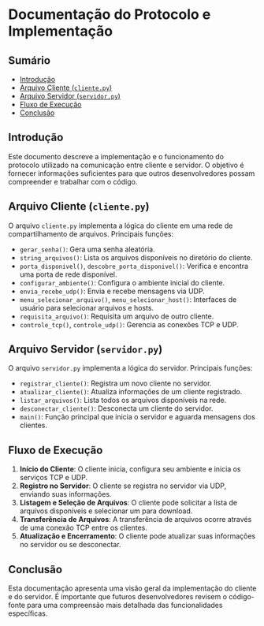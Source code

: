 # Documentação do Protocolo e Implementação

## Sumário
- [Introdução](#introdução)
- [Arquivo Cliente (`cliente.py`)](#arquivo-cliente-clientepy)
- [Arquivo Servidor (`servidor.py`)](#arquivo-servidor-servidorpy)
- [Fluxo de Execução](#fluxo-de-execução)
- [Conclusão](#conclusão)

## Introdução
Este documento descreve a implementação e o funcionamento do protocolo utilizado na comunicação entre cliente e servidor. O objetivo é fornecer informações suficientes para que outros desenvolvedores possam compreender e trabalhar com o código.

## Arquivo Cliente (`cliente.py`)
O arquivo `cliente.py` implementa a lógica do cliente em uma rede de compartilhamento de arquivos. Principais funções:

- `gerar_senha()`: Gera uma senha aleatória.
- `string_arquivos()`: Lista os arquivos disponíveis no diretório do cliente.
- `porta_disponivel()`, `descobre_porta_disponivel()`: Verifica e encontra uma porta de rede disponível.
- `configurar_ambiente()`: Configura o ambiente inicial do cliente.
- `envia_recebe_udp()`: Envia e recebe mensagens via UDP.
- `menu_selecionar_arquivo()`, `menu_selecionar_host()`: Interfaces de usuário para selecionar arquivos e hosts.
- `requisita_arquivo()`: Requisita um arquivo de outro cliente.
- `controle_tcp()`, `controle_udp()`: Gerencia as conexões TCP e UDP.

## Arquivo Servidor (`servidor.py`)
O arquivo `servidor.py` implementa a lógica do servidor. Principais funções:

- `registrar_cliente()`: Registra um novo cliente no servidor.
- `atualizar_cliente()`: Atualiza informações de um cliente registrado.
- `listar_arquivos()`: Lista todos os arquivos disponíveis na rede.
- `desconectar_cliente()`: Desconecta um cliente do servidor.
- `main()`: Função principal que inicia o servidor e aguarda mensagens dos clientes.

## Fluxo de Execução
1. **Início do Cliente**: O cliente inicia, configura seu ambiente e inicia os serviços TCP e UDP.
2. **Registro no Servidor**: O cliente se registra no servidor via UDP, enviando suas informações.
3. **Listagem e Seleção de Arquivos**: O cliente pode solicitar a lista de arquivos disponíveis e selecionar um para download.
4. **Transferência de Arquivos**: A transferência de arquivos ocorre através de uma conexão TCP entre os clientes.
5. **Atualização e Encerramento**: O cliente pode atualizar suas informações no servidor ou se desconectar.

## Conclusão
Esta documentação apresenta uma visão geral da implementação do cliente e do servidor. É importante que futuros desenvolvedores revisem o código-fonte para uma compreensão mais detalhada das funcionalidades específicas.
